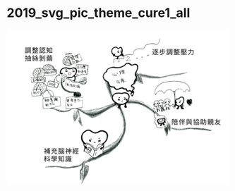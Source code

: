 # 2019_svg_pic_theme_cure1_all

![image](https://github.com/vickyhuang1994/2019_svg_pic_theme_cure1_all/blob/master/pic_theme_cure1_all.svg)
